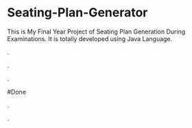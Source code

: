 # Seating-Plan-Generator

This is My Final Year Project of Seating Plan Generation During Examinations. It is totally developed using Java Language.












.








































.












































































































































































































.





















































#Done










































































































.




































































































































































































































































































































































































































































































.







































